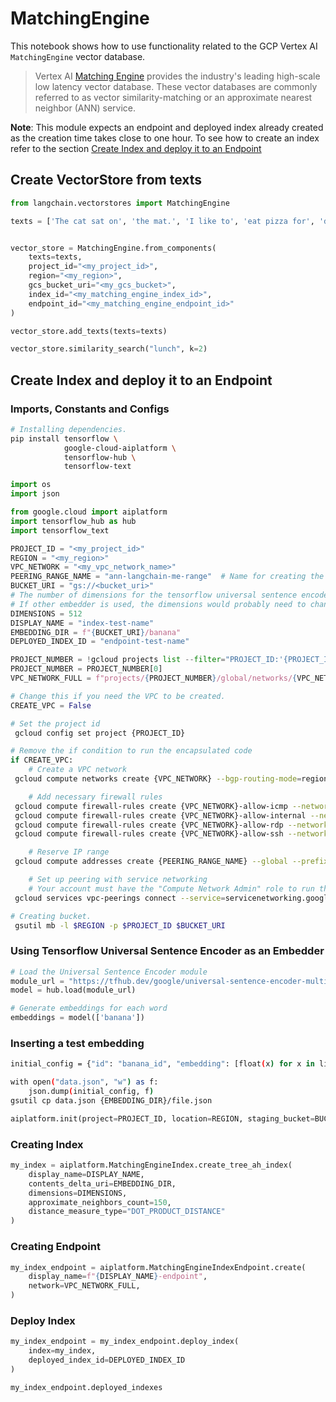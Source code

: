 # MatchingEngine

This notebook shows how to use functionality related to the GCP Vertex AI `MatchingEngine` vector database.

> Vertex AI [Matching Engine](https://cloud.google.com/vertex-ai/docs/matching-engine/overview) provides the industry's leading high-scale low latency vector database. These vector databases are commonly referred to as vector similarity-matching or an approximate nearest neighbor (ANN) service.

**Note**: This module expects an endpoint and deployed index already created as the creation time takes close to one hour. To see how to create an index refer to the section [Create Index and deploy it to an Endpoint](#create-index-and-deploy-it-to-an-endpoint)

<!-- WARNING: THIS FILE WAS AUTOGENERATED! DO NOT EDIT! Instead, edit the notebook w/the location & name as this file. -->

## Create VectorStore from texts


```python
from langchain.vectorstores import MatchingEngine
```


```python
texts = ['The cat sat on', 'the mat.', 'I like to', 'eat pizza for', 'dinner.', 'The sun sets', 'in the west.']


vector_store = MatchingEngine.from_components(
    texts=texts,
    project_id="<my_project_id>",
    region="<my_region>",
    gcs_bucket_uri="<my_gcs_bucket>",
    index_id="<my_matching_engine_index_id>",
    endpoint_id="<my_matching_engine_endpoint_id>"
)

vector_store.add_texts(texts=texts)

vector_store.similarity_search("lunch", k=2)
```

## Create Index and deploy it to an Endpoint

### Imports, Constants and Configs


```bash
# Installing dependencies.
pip install tensorflow \
            google-cloud-aiplatform \
            tensorflow-hub \
            tensorflow-text
```


```python
import os
import json

from google.cloud import aiplatform
import tensorflow_hub as hub
import tensorflow_text
```


```python
PROJECT_ID = "<my_project_id>"
REGION = "<my_region>"
VPC_NETWORK = "<my_vpc_network_name>"
PEERING_RANGE_NAME = "ann-langchain-me-range"  # Name for creating the VPC peering.
BUCKET_URI = "gs://<bucket_uri>"
# The number of dimensions for the tensorflow universal sentence encoder. 
# If other embedder is used, the dimensions would probably need to change.
DIMENSIONS = 512
DISPLAY_NAME = "index-test-name"
EMBEDDING_DIR = f"{BUCKET_URI}/banana"
DEPLOYED_INDEX_ID = "endpoint-test-name"

PROJECT_NUMBER = !gcloud projects list --filter="PROJECT_ID:'{PROJECT_ID}'" --format='value(PROJECT_NUMBER)'
PROJECT_NUMBER = PROJECT_NUMBER[0]
VPC_NETWORK_FULL = f"projects/{PROJECT_NUMBER}/global/networks/{VPC_NETWORK}"

# Change this if you need the VPC to be created.
CREATE_VPC = False
```


```bash
# Set the project id
 gcloud config set project {PROJECT_ID}
```


```bash
# Remove the if condition to run the encapsulated code
if CREATE_VPC:
    # Create a VPC network
 gcloud compute networks create {VPC_NETWORK} --bgp-routing-mode=regional --subnet-mode=auto --project={PROJECT_ID}

    # Add necessary firewall rules
 gcloud compute firewall-rules create {VPC_NETWORK}-allow-icmp --network {VPC_NETWORK} --priority 65534 --project {PROJECT_ID} --allow icmp
 gcloud compute firewall-rules create {VPC_NETWORK}-allow-internal --network {VPC_NETWORK} --priority 65534 --project {PROJECT_ID} --allow all --source-ranges 10.128.0.0/9
 gcloud compute firewall-rules create {VPC_NETWORK}-allow-rdp --network {VPC_NETWORK} --priority 65534 --project {PROJECT_ID} --allow tcp:3389
 gcloud compute firewall-rules create {VPC_NETWORK}-allow-ssh --network {VPC_NETWORK} --priority 65534 --project {PROJECT_ID} --allow tcp:22

    # Reserve IP range
 gcloud compute addresses create {PEERING_RANGE_NAME} --global --prefix-length=16 --network={VPC_NETWORK} --purpose=VPC_PEERING --project={PROJECT_ID} --description="peering range"

    # Set up peering with service networking
    # Your account must have the "Compute Network Admin" role to run the following.
 gcloud services vpc-peerings connect --service=servicenetworking.googleapis.com --network={VPC_NETWORK} --ranges={PEERING_RANGE_NAME} --project={PROJECT_ID}
```


```bash
# Creating bucket.
 gsutil mb -l $REGION -p $PROJECT_ID $BUCKET_URI
```

### Using Tensorflow Universal Sentence Encoder as an Embedder


```python
# Load the Universal Sentence Encoder module
module_url = "https://tfhub.dev/google/universal-sentence-encoder-multilingual/3"
model = hub.load(module_url)
```


```python
# Generate embeddings for each word
embeddings = model(['banana'])
```

### Inserting a test embedding


```bash
initial_config = {"id": "banana_id", "embedding": [float(x) for x in list(embeddings.numpy()[0])]}

with open("data.json", "w") as f:
    json.dump(initial_config, f)
gsutil cp data.json {EMBEDDING_DIR}/file.json
```


```python
aiplatform.init(project=PROJECT_ID, location=REGION, staging_bucket=BUCKET_URI)
```

### Creating Index


```python
my_index = aiplatform.MatchingEngineIndex.create_tree_ah_index(
    display_name=DISPLAY_NAME,
    contents_delta_uri=EMBEDDING_DIR,
    dimensions=DIMENSIONS,
    approximate_neighbors_count=150,
    distance_measure_type="DOT_PRODUCT_DISTANCE"
)
```

### Creating Endpoint


```python
my_index_endpoint = aiplatform.MatchingEngineIndexEndpoint.create(
    display_name=f"{DISPLAY_NAME}-endpoint",
    network=VPC_NETWORK_FULL,
)
```

### Deploy Index


```python
my_index_endpoint = my_index_endpoint.deploy_index(
    index=my_index, 
    deployed_index_id=DEPLOYED_INDEX_ID
)

my_index_endpoint.deployed_indexes
```
